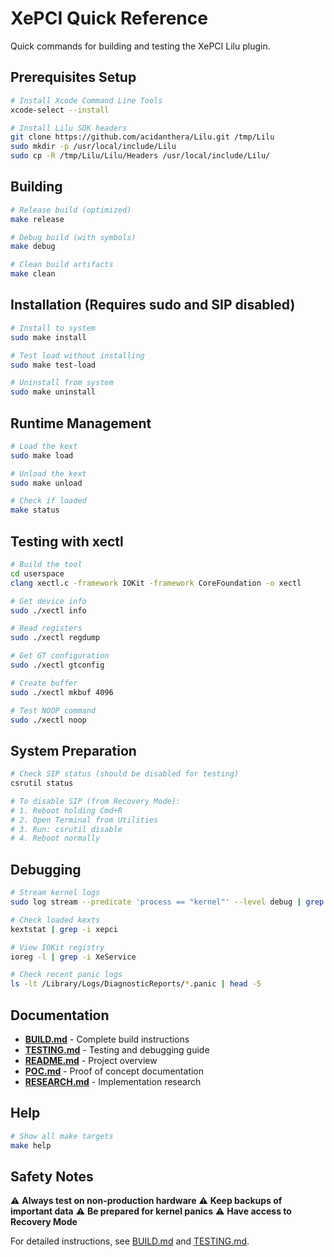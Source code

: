 # XePCI Quick Reference

Quick commands for building and testing the XePCI Lilu plugin.

## Prerequisites Setup

```bash
# Install Xcode Command Line Tools
xcode-select --install

# Install Lilu SDK headers
git clone https://github.com/acidanthera/Lilu.git /tmp/Lilu
sudo mkdir -p /usr/local/include/Lilu
sudo cp -R /tmp/Lilu/Lilu/Headers /usr/local/include/Lilu/
```

## Building

```bash
# Release build (optimized)
make release

# Debug build (with symbols)
make debug

# Clean build artifacts
make clean
```

## Installation (Requires sudo and SIP disabled)

```bash
# Install to system
sudo make install

# Test load without installing
sudo make test-load

# Uninstall from system
sudo make uninstall
```

## Runtime Management

```bash
# Load the kext
sudo make load

# Unload the kext
sudo make unload

# Check if loaded
make status
```

## Testing with xectl

```bash
# Build the tool
cd userspace
clang xectl.c -framework IOKit -framework CoreFoundation -o xectl

# Get device info
sudo ./xectl info

# Read registers
sudo ./xectl regdump

# Get GT configuration
sudo ./xectl gtconfig

# Create buffer
sudo ./xectl mkbuf 4096

# Test NOOP command
sudo ./xectl noop
```

## System Preparation

```bash
# Check SIP status (should be disabled for testing)
csrutil status

# To disable SIP (from Recovery Mode):
# 1. Reboot holding Cmd+R
# 2. Open Terminal from Utilities
# 3. Run: csrutil disable
# 4. Reboot normally
```

## Debugging

```bash
# Stream kernel logs
sudo log stream --predicate 'process == "kernel"' --level debug | grep -i xepci

# Check loaded kexts
kextstat | grep -i xepci

# View IOKit registry
ioreg -l | grep -i XeService

# Check recent panic logs
ls -lt /Library/Logs/DiagnosticReports/*.panic | head -5
```

## Documentation

- **[BUILD.md](BUILD.md)** - Complete build instructions
- **[TESTING.md](TESTING.md)** - Testing and debugging guide
- **[README.md](README.md)** - Project overview
- **[POC.md](POC.md)** - Proof of concept documentation
- **[RESEARCH.md](RESEARCH.md)** - Implementation research

## Help

```bash
# Show all make targets
make help
```

## Safety Notes

⚠️ **Always test on non-production hardware**
⚠️ **Keep backups of important data**
⚠️ **Be prepared for kernel panics**
⚠️ **Have access to Recovery Mode**

For detailed instructions, see [BUILD.md](BUILD.md) and [TESTING.md](TESTING.md).
